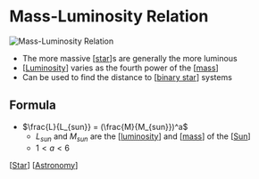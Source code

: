 # Mass-Luminosity Relation

![Mass-Luminosity Relation](/assets/second-brain/2021-01-24-16-00-40.png)

- The more massive [[star]]s are generally the more luminous
- [[Luminosity]] varies as the fourth power of the [[mass]]
- Can be used to find the distance to [[binary star]] systems

## Formula

- $\frac{L}{L_{sun}} = (\frac{M}{M_{sun}})^a$
  - $L_{sun}$ and $M_{sun}$ are the [[luminosity]] and [[mass]] of the [[Sun]]
  - $1 < a < 6$

[[Star]] [[Astronomy]]

[//begin]: # "Autogenerated link references for markdown compatibility"
[star]: star "Star"
[Luminosity]: luminosity "Luminosity"
[mass]: mass "Mass"
[binary star]: binary-star "Binary Star"
[luminosity]: luminosity "Luminosity"
[mass]: mass "Mass"
[Sun]: sun "Sun"
[Star]: star "Star"
[Astronomy]: astronomy "Astronomy"
[//end]: # "Autogenerated link references"